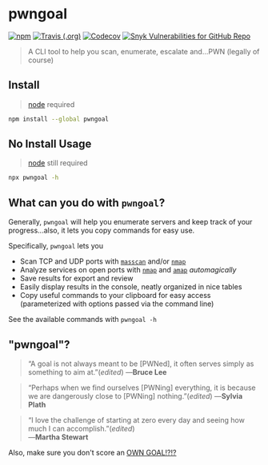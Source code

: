 pwngoal
=======
[![npm](https://img.shields.io/npm/v/pwngoal?style=for-the-badge)](https://www.npmjs.com/package/pwngoal) 
[![Travis (.org)](https://img.shields.io/travis/jhwohlgemuth/pwngoal?style=for-the-badge)](https://travis-ci.org/jhwohlgemuth/pwngoal) 
[![Codecov](https://img.shields.io/codecov/c/github/jhwohlgemuth/pwngoal?style=for-the-badge)](https://codecov.io/gh/jhwohlgemuth/pwngoal) 
[![Snyk Vulnerabilities for GitHub Repo](https://img.shields.io/snyk/vulnerabilities/github/jhwohlgemuth/pwngoal?style=for-the-badge)](https://snyk.io/test/github/jhwohlgemuth/pwngoal?targetFile=package.json) 

> A CLI tool to help you scan, enumerate, escalate and...PWN (legally of course)

Install
-------
> [node](https://nodejs.org/en/) required

```bash
npm install --global pwngoal
```

No Install Usage
----------------
> [node](https://nodejs.org/en/) still required

```bash
npx pwngoal -h
```

What can you do with `pwngoal`?
-------------------------------
Generally, `pwngoal` will help you enumerate servers and keep track of your progress...also, it lets you copy commands for easy use.

Specifically, `pwngoal` lets you
- Scan TCP and UDP ports with [`masscan`](https://tools.kali.org/information-gathering/masscan) and/or  [`nmap`](https://nmap.org/)
- Analyze services on open ports with [`nmap`](https://nmap.org/) and [`amap`](https://tools.kali.org/information-gathering/amap) *automagically*
- Save results for export and review
- Easily display results in the console, neatly organized in nice tables
- Copy useful commands to your clipboard for easy access (parameterized with options passed via the command line)

See the available commands with `pwngoal -h`



"pwngoal"?
----------
> “A goal is not always meant to be [PWNed], it often serves simply as something to aim at.”(*edited*) 
―**Bruce Lee**


> “Perhaps when we find ourselves [PWNing] everything, it is because we are dangerously close to [PWNing] nothing.”(*edited*) 
―**Sylvia Plath**


> “I love the challenge of starting at zero every day and seeing how much I can accomplish.”(*edited*)  
―**Martha Stewart**

Also, make sure you don't score an [OWN GOAL!?!?](https://www.youtube.com/watch?v=tafCE6GJrhQ&lc=UgwiQuy3c7rt2Kj6gMl4AaABAg)